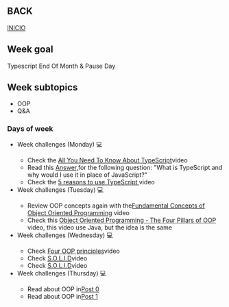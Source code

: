 ## BACK
<a href="https://github.com/Lesdith/core-code-from-scratch-readme"> INICIO </a>

<H2>Week goal</H2>
Typescript End Of Month & Pause Day
<H2>Week subtopics</H2>

  <ul>
   <li> OOP</li>
   <li> Q&A</li>
</ul>
 
 ### Days of week
 <ul>
 <li> Week challenges (Monday) 💻 </li>
   <ul>
     <li>Check the <a href="https://www.youtube.com/watch?v=eCZhz0JCVx0">All You Need To Know About TypeScript</a>video</li>
      <li>Read this <a href="https://stackoverflow.com/questions/12694530/what-is-typescript-and-why-would-i-use-it-in-place-of-javascript/35048303#35048303">Answer,</a>for the following question: "What is TypeScript and why would I use it in place of JavaScript?"</li>
      <li>Check the <a href="https://www.youtube.com/watch?v=BDCjP9VLoPo">5 reasons to use TypeScript </a>video</li>
   </ul>
<li> Week challenges (Tuesday) 💻 </li>
  <ul>
     <li>Review OOP concepts again with the<a href="https://www.youtube.com/watch?v=m_MQYyJpIjg">Fundamental Concepts of Object Oriented Programming</a>
      video</li>
     <li>Check this <a href="https://www.youtube.com/watch?v=1ONhXmQuWP8">Object Oriented Programming - The Four Pillars of OOP </a>
     video, this video use Java, but the idea is the same</li>
   </ul>
  <li> Week challenges (Wednesday) 💻 </li>
  <ul>
     <li>Check <a href="https://www.youtube.com/watch?v=tTPeP5dVuA4">Four OOP principles</a>video</li>
     <li>Check <a href="https://www.youtube.com/watch?v=2X50sKeBAcQ">S.O.L.I.D</a>video</li>
    <li>Check <a href="https://www.youtube.com/watch?v=XzdhzyAukMM">S.O.L.I.D</a>video</li>
   </ul>
   <li> Week challenges (Thursday) 💻 </li>
  <ul>
     <li>Read about OOP in<a href="https://www.educba.com/what-is-oop/">Post 0</a></li>
     <li>Read about OOP in<a href="https://www.educative.io/blog/object-oriented-programming">Post 1</a></li>
   </ul>
 </ul>







